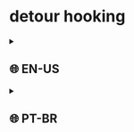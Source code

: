 # detour hooking

<details><summary><h2>🌐 EN-US</h2></summary>

### What is hooking?
Hooking is the concept of redirecting existing code flow. This makes possible to modify, block or change the behavior of a function or code at given address for many purposes, including defensive/offensive reasons like monitoring calls to a function, blocking dangerous actions, modifying/reading parameters passed or hiding information/code by faking results (or changing return values) to bypass antivirus checks for example

![output](https://github.com/LeonardoSasaki/detour-hooking/blob/main/img/output.png?raw=true)

### What is detour hooking?
Detour hooking is just one among plenty other hooking methods, like IAT, VMT, VEH, etc. Detours usually works by inserting a jmp instruction at a given address to redirect code execution. Even though a call instruction instead of a jmp is possible, it may not always fit the purpose due to the code returning to the original function, also it may overwrite your target function prologue if you choose to overwrite the beggining of it, which is another problem you would need to take care of. A jmp is the most ideal and the most used. FUN FACT: Functions in Windows DLLs begins with a 2 byte NOP "mov edi, edi" for hooking purposes. Here is a good article about this: ***https://devblogs.microsoft.com/oldnewthing/20110921-00/?p=9583***

In this code, we hooked two functions: MessageBoxA from WinAPI (if compiled on windows, obviously) and a function i wrote myself (in case you compile for linux). Take a look at MessageBoxA disassembly on memory before hooking:
![original](https://github.com/LeonardoSasaki/detour-hooking/blob/main/img/orig.png?raw=true)

And after hooking:
![hooked](https://github.com/LeonardoSasaki/detour-hooking/blob/main/img/hooked.png?raw=true)
As you can see, the beggining of the code changed to a jump to our function. Here is what i did: first, i got a pointer to MessageBoxA function address querying it using GetProcAddress, passing the first parameter as the handle to the module where this function is located (user32.dll) and the second parameter was the name of the function itself. There are other methods you can use to get the target address, for example by pattern scanning. It allows for finding not just a function, but a specific piece of code anywhere in the process. After i got the target function address, i changed page protection to be able to write to it (generally functions are compiled to .text segment for default, which doesnt has write permission) and wrote this piece of code: 
```
E9 xx xx xx xx
```
E9 is the hexadecimal value for relative jump near instruction, followed by "xx xx xx xx", that is the 4 byte long offset to jump (which we will write soon). Being E9 (1 byte length) + the offset (4 bytes length) = 5 bytes long, here is how you calculate the offset: ``` destination - target function - 5 ```
By doing that, you will be overwriting 5 bytes with a jump to your code. Make sure your hooked function has the same prototype as the target function (return type, calling convention, parameters) or else things might go wrong. For example in my code, i replicated MessageBoxA:
```
int __stdcall hooked_function(
        HWND    hWnd,
        LPCSTR  lpText,
        LPCSTR  lpCaption,
        UINT    uType)
```
From original Microsoft documentation, we have:
```
int MessageBox(
  HWND    hWnd,
  LPCTSTR lpText,
  LPCTSTR lpCaption,
  UINT    uType)
```
##### *source: https://docs.microsoft.com/en-us/windows/win32/api/winuser/nf-winuser-messagebox*
You might have noticed that there are 2 differences: __stdcall and the function name. In fact, function name does not change anything at all. After compiled, every function is just code in memory, they don't exactly have names (except for exported functions, of course, but still they do not have their name on its body). You will get a compile error if you use the same name, since you're re-defining a existing function. And about the __stdcall, its just the calling convention. Functions from WinAPI uses stdcall as default,  you could even change it to "WINAPI" macro, with extends to __stdcall. I myself had the project settings to compile functions with __cdecl calling convention by default, but you  might be asking: "what is a calling convention?" From wikipedia,
> A calling convention is an implementation-level (low-level) scheme for how subroutines receive parameters from their caller and how they return a result. Differences in various implementations include where parameters, return values, return addresses and scope links are placed (registers, stack or memory etc.), and how the tasks of preparing for a function call and restoring the environment afterwards are divided between the caller and the callee.
##### *source: https://en.wikipedia.org/wiki/Calling_convention*

After executing my code, you will see that every call to MessageBoxA will be redirected to my own function, which will output "Call to MessageBox redirected, parameters passed: " + the parameters, as you already have seen in the first image on the top of this readme

### Detection vectors
Since this is a method oftenly used by malwares and cheats, i will be also talking about detection vectors. As aforementioned, this method involves modifying memory page protection and writing in a section which is supposed to not change. Here we have 2 major vectors: the call to VirtualProtect, which can be monitored for modifications of .text memory space and the bytepatching of code in functions. Bytepatching can be detected by integrity checks, and if what is in memory differs from what is in disk then a red flag is raised. Some things you could do to circumvent the detection is:
* Modify the memory protection from a external application using VirtualProtectEx (in windows) or using other methods, that way, hooks to VirtualProtect inside the target application won't catch it
* Hook the integrity check routines and manipulate the results
* Make a jump hook in mid-function so a simple check for initial function bytes won't find a detour, making it slight more difficult to detect
* If a relative short jump is present inside the function code, you can simply overwrite the offset instead of creating a new jump instruction

After all, this is a simple method that has difficult to hide vectors, if you're dealing with antivirus/anticheats then you should know its inner workings
</summary></details>

<details><summary><h2>🌐 PT-BR</h2></summary>

### O que é hooking?
Hooking é o conceito de redirecionar o fluxo código existente. Isso permite modificar, bloquear ou alterar o comportamento de uma função ou código em um dado endereço para vários propósitos, incluindo razões ofensivas/defensivas como monitorar chamadas para uma função, bloquear ações perigosas, ler/modificar parâmetros passados ou esconder informações/código falsificando o resultado (por exemplo mudando o valor de retorno da função), para bypassar verificações de antivírus por exemplo.

![output](https://github.com/LeonardoSasaki/detour-hooking/blob/main/img/output.png?raw=true)

### O que é detour hooking?
Hooking de detour é apenas um entre vários outros métodos, como IAT, VMT, VEH, etc. Detours geralmente funcionam inserindo uma instrução jmp em um dado endereço de memória para redirecionar o fluxo do código. Apesar de uma instrução "call" poder ser usada ao invés de um jmp, ele nem sempre satisfaz o propósito devido ao fato do código retornar para a função original após retornar, além que ele sobrescreverá o prologue da função se você escolher sobrescrever os bytes iniciais da função, que é outro problema que você teria que resolver. Um jmp é o mais ideal e o mais utilizado. CURIOSIDADE: Funções das DLLs do Windows iniciam com um NOP de 2 bytes "mov edi, edi" para facilitar o hooking. Aqui está um bom artigo sobre isto: ***https://devblogs.microsoft.com/oldnewthing/20110921-00/?p=9583***

Neste código, nós hookamos duas funções: MessageBoxA da WinAPI (se compilado em Windows, óbviamente) e uma função que eu mesmo escrevi (caso você compile para Linux). Dê uma olhada no disassembly do MessageBoxA antes do hook:
![original](https://github.com/LeonardoSasaki/detour-hooking/blob/main/img/orig.png?raw=true)

E após o hook:
![hooked](https://github.com/LeonardoSasaki/detour-hooking/blob/main/img/hooked.png?raw=true)
Como você pode ver, o início do código alterou para um jmp para nossa função. Aqui está o que eu fiz: primeiro, consegui um ponteiro para o MessageBoxA com a função GetProcAddress, passando o primeiro parâmetro como uma handle para o módulo onde esta função está localizada (user32.dll), enquanto o segundo parâmetro era o própio nome da função. Há outros métodos que você pode usar para obter o endereço alvo, como o pattern scanning por exemplo. Este método permite obter o endereço de qualquer pedaço específico de código, como funções e trechos de código. Depois que eu obtive o endereço da função, eu mudei a proteção da página de memória para poder escrever nela (geralmente, as funções são compiladas na seção .text, que não possui permissão de escritura por padrão) e então escrevi este pedaço de código:
```
E9 xx xx xx xx
```
E9, que é o valor hexadecimal para a instrução relative jmp near (a tradução fica algo como "pulo curto relativo"), seguido de "xx xx xx xx", o qual será escrito a distância de 4 bytes para se pular na memória. Sendo E9 (de tamanho de um byte) + a distância (4 bytes) = 5 bytes, aqui está como é calculado a distância (ou offset, se preferir chamar assim): ``` destino - endereço para hookar - 5 ```
Fazendo isto, você estará sobrescrevendo 5 bytes na memória com um pulo para o seu código. Certifique-se de que o protótipo de sua função é a mesma função a qual você está hookando (mesmo tipo de retorno, convenção de chamada e parâmetros), se não vários erros podem ocorrer. No meu código, eu repliquei o MessageBoxA:
```
int __stdcall hooked_function(
        HWND    hWnd,
        LPCSTR  lpText,
        LPCSTR  lpCaption,
        UINT    uType)
```
Na documentação oficial da microsoft, temos que:
```
int MessageBox(
  HWND    hWnd,
  LPCTSTR lpText,
  LPCTSTR lpCaption,
  UINT    uType)
```
##### *fonte: https://docs.microsoft.com/en-us/windows/win32/api/winuser/nf-winuser-messagebox*
Você pode ter reparado que há 2 diferenças: o __stdcall e o nome da função. De fato, o nome da função não altera nada. Após compilado, todas funções são apenas códigos na memória, eles não possuem exatamente um "nome" no corpo delas (exceto para as funções exportadas, claro, mas nem mesmo elas possuem um "nome" no corpo delas). Porém, o código falhará na compilação caso você redefina a função utilizando o mesmo nome dela. Na minha função, eu defini a convenção de chamada como __stdcall pois as funções da WinAPI a utilizam como padrão, e em minhas configurações do VS2019 estava setado para a convenção de chamada padrão ser __cdecl, portanto foi necessário especificar (eu poderia até utilizar a macro WINAPI, que expande para __stdcall). Mas agora, você esteve estar se perguntando: "o que é uma convenção de chamada?" Da wikipedia,
> Em ciência da computação, convenção de chamadas de função é um esquema o qual as funções de um programa recebem parâmetros das funções chamadoras e como elas retornam um resultado. Essas convenções diferem de acordo com as linguagens de programação, os sistemas operacionais e CPUs.
##### *fonte: https://pt.wikipedia.org/wiki/Conven%C3%A7%C3%A3o_de_chamada_de_fun%C3%A7%C3%B5es*

Após executar meu código, você verá que todas as chamadas para MessageBoxA vão ser redirecionadas para minha própia função. a qual printará "Call to MessageBox redirected, parameters passed: " + os parâmetros, como você já viu na primeira imagem no topo deste readme

### Vetores de detecção
Já que este é um método muito usado por malwares e cheats, eu também vou falar sobre vetores de detecção. Como mencionado antes, este método envolve modificar a proteção de páginas de memória e escrever em um segmento de código constante. Aqui temos 2 grandes vetores: a chamada para o VirtualProtect, o qual pode ser monitorado contra a modificação da proteção do espaço de memória pertencente ao segmento .text e o bytepatching de código em funções. Bytepatching pode ser detectado por verificações de integridade, por exemplo caso o que está em memória difere com o que está em disco, então uma bandeira vermelha é acionada. Algumas coisas que você pode fazer para evitar a detecção são:

* Modificar a proteção da memória externamente usando VirtualProtectEx (no windows) ou utilizando outros métodos, desta forma, hooks para o VirtualProtect dentro da aplicação alvo não captarão esta alteração
* Hookar as verificações de integridade e manipular os resultados
* Inserir um jmp no meio da função ao invés do início dela, assim uma simples verificação pelos bytes iniciais de uma função não encontrarão um detour, tornando um pouco mais complexo a detecção
* Se um relative short jmp já estiver presente dentro da função alvo, você pode simplesmente sobrescrever este offset ao invés de criar um novo jmp

Apesar de tudo, este é um método simples que possui vetores difíceis de ocultar. Se você está lidando com um antivírus ou anticheat, então é esperado que você conheça o funcionamento do tal dito software
</summary></details>
